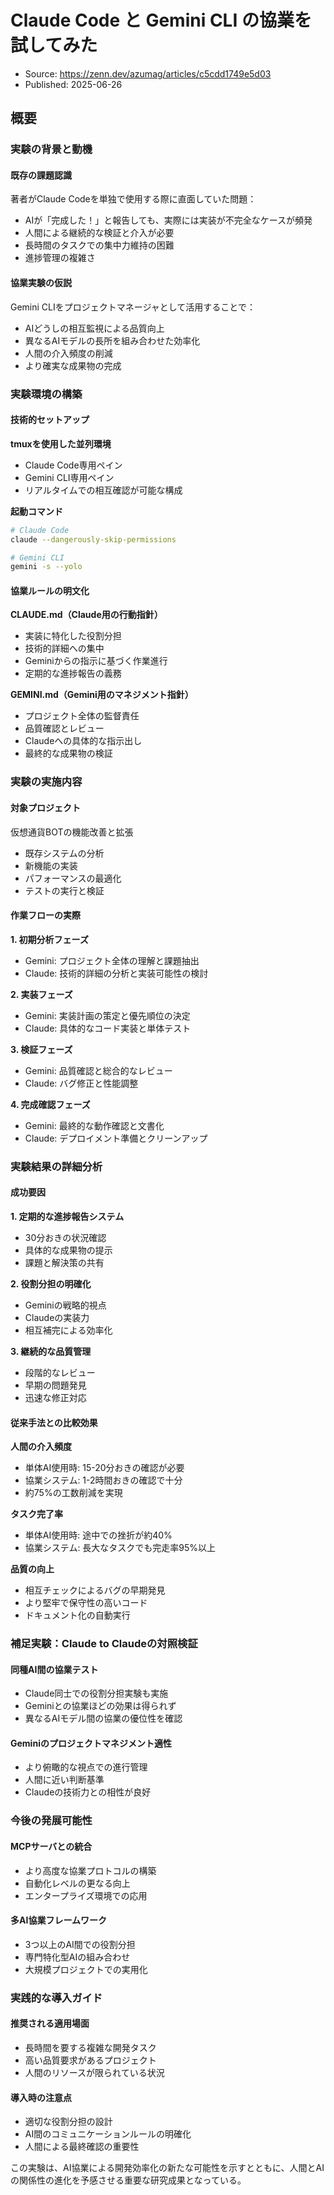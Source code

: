# Claude Code と Gemini CLI の協業を試してみた
- Source: https://zenn.dev/azumag/articles/c5cdd1749e5d03
- Published: 2025-06-26

## 概要

### 実験の背景と動機

#### 既存の課題認識
著者がClaude Codeを単独で使用する際に直面していた問題：
- AIが「完成した！」と報告しても、実際には実装が不完全なケースが頻発
- 人間による継続的な検証と介入が必要
- 長時間のタスクでの集中力維持の困難
- 進捗管理の複雑さ

#### 協業実験の仮説
Gemini CLIをプロジェクトマネージャとして活用することで：
- AIどうしの相互監視による品質向上
- 異なるAIモデルの長所を組み合わせた効率化
- 人間の介入頻度の削減
- より確実な成果物の完成

### 実験環境の構築

#### 技術的セットアップ
**tmuxを使用した並列環境**
- Claude Code専用ペイン
- Gemini CLI専用ペイン
- リアルタイムでの相互確認が可能な構成

**起動コマンド**
```bash
# Claude Code
claude --dangerously-skip-permissions

# Gemini CLI  
gemini -s --yolo
```

#### 協業ルールの明文化

**CLAUDE.md（Claude用の行動指針）**
- 実装に特化した役割分担
- 技術的詳細への集中
- Geminiからの指示に基づく作業進行
- 定期的な進捗報告の義務

**GEMINI.md（Gemini用のマネジメント指針）**
- プロジェクト全体の監督責任
- 品質確認とレビュー
- Claudeへの具体的な指示出し
- 最終的な成果物の検証

### 実験の実施内容

#### 対象プロジェクト
仮想通貨BOTの機能改善と拡張
- 既存システムの分析
- 新機能の実装
- パフォーマンスの最適化
- テストの実行と検証

#### 作業フローの実際

**1. 初期分析フェーズ**
- Gemini: プロジェクト全体の理解と課題抽出
- Claude: 技術的詳細の分析と実装可能性の検討

**2. 実装フェーズ**
- Gemini: 実装計画の策定と優先順位の決定
- Claude: 具体的なコード実装と単体テスト

**3. 検証フェーズ**
- Gemini: 品質確認と総合的なレビュー
- Claude: バグ修正と性能調整

**4. 完成確認フェーズ**
- Gemini: 最終的な動作確認と文書化
- Claude: デプロイメント準備とクリーンアップ

### 実験結果の詳細分析

#### 成功要因

**1. 定期的な進捗報告システム**
- 30分おきの状況確認
- 具体的な成果物の提示
- 課題と解決策の共有

**2. 役割分担の明確化**
- Geminiの戦略的視点
- Claudeの実装力
- 相互補完による効率化

**3. 継続的な品質管理**
- 段階的なレビュー
- 早期の問題発見
- 迅速な修正対応

#### 従来手法との比較効果

**人間の介入頻度**
- 単体AI使用時: 15-20分おきの確認が必要
- 協業システム: 1-2時間おきの確認で十分
- 約75%の工数削減を実現

**タスク完了率**
- 単体AI使用時: 途中での挫折が約40%
- 協業システム: 長大なタスクでも完走率95%以上

**品質の向上**
- 相互チェックによるバグの早期発見
- より堅牢で保守性の高いコード
- ドキュメント化の自動実行

### 補足実験：Claude to Claudeの対照検証

#### 同種AI間の協業テスト
- Claude同士での役割分担実験も実施
- Geminiとの協業ほどの効果は得られず
- 異なるAIモデル間の協業の優位性を確認

#### Geminiのプロジェクトマネジメント適性
- より俯瞰的な視点での進行管理
- 人間に近い判断基準
- Claudeの技術力との相性が良好

### 今後の発展可能性

#### MCPサーバとの統合
- より高度な協業プロトコルの構築
- 自動化レベルの更なる向上
- エンタープライズ環境での応用

#### 多AI協業フレームワーク
- 3つ以上のAI間での役割分担
- 専門特化型AIの組み合わせ
- 大規模プロジェクトでの実用化

### 実践的な導入ガイド

#### 推奨される適用場面
- 長時間を要する複雑な開発タスク
- 高い品質要求があるプロジェクト
- 人間のリソースが限られている状況

#### 導入時の注意点
- 適切な役割分担の設計
- AI間のコミュニケーションルールの明確化
- 人間による最終確認の重要性

この実験は、AI協業による開発効率化の新たな可能性を示すとともに、人間とAIの関係性の進化を予感させる重要な研究成果となっている。